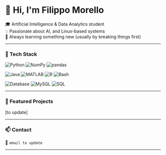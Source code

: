 # 👋 Hi, I'm Filippo Morello 

🎓 Artificial Intelligence & Data Analytics student  
💡 Passionate about AI, and Linux-based systems   
🧠 Always learning something new (usually by breaking things first)

---

### 🧰 Tech Stack
![Python](https://img.shields.io/badge/Python-3776AB?style=flat&logo=python&logoColor=white)
![NumPy](https://img.shields.io/badge/NumPy-013243?style=flat&logo=numpy&logoColor=white)
![pandas](https://img.shields.io/badge/pandas-150458?style=flat&logo=pandas&logoColor=white)

![Java](https://img.shields.io/badge/Java-007396?style=flat&logo=openjdk&logoColor=white)
![MATLAB](https://img.shields.io/badge/MATLAB-0076A8?style=flat&logo=matlab&logoColor=white)
![R](https://img.shields.io/badge/R-276DC3?style=flat&logo=r&logoColor=white)
![Bash](https://img.shields.io/badge/Bash-121011?style=flat&logo=gnu-bash&logoColor=white)

![Database](https://img.shields.io/badge/Database-003B57?style=flat&logo=database&logoColor=white)
![MySQL](https://img.shields.io/badge/MySQL-4479A1?style=flat&logo=mysql&logoColor=white)
![SQL](https://img.shields.io/badge/SQL-4479A1?style=flat&logo=database&logoColor=white)


---

### 🧩 Featured Projects
[to update]

---

### 📫 Contact
📧 `email to update`

---
